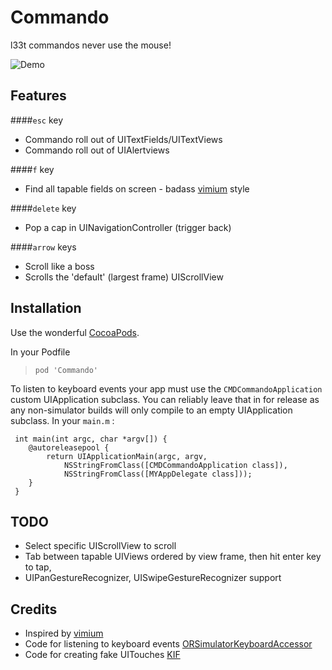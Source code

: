 # Commando

l33t commandos never use the mouse!

![Demo](https://github.com/cloudkite/Commando/raw/master/demo.gif)

## Features
####`esc` key
- Commando roll out of UITextFields/UITextViews
- Commando roll out of UIAlertviews

####`f` key
- Find all tapable fields on screen - badass [vimium](http://vimium.github.io/) style

####`delete` key
- Pop a cap in UINavigationController (trigger back)

####`arrow` keys
- Scroll like a boss
- Scrolls the 'default' (largest frame) UIScrollView

## Installation
Use the wonderful [CocoaPods](http://github.com/CocoaPods/CocoaPods).

In your Podfile
>`pod 'Commando'`

To listen to keyboard events your app must use the `CMDCommandoApplication` custom UIApplication subclass. You can reliably leave that in for release as any non-simulator builds will only compile to an empty UIApplication subclass.
In your `main.m` :

``` objc
 int main(int argc, char *argv[]) {
    @autoreleasepool {
        return UIApplicationMain(argc, argv,
            NSStringFromClass([CMDCommandoApplication class]),
            NSStringFromClass([MYAppDelegate class]));
    }
 }
```

## TODO
- Select specific UIScrollView to scroll
- Tab between tapable UIViews ordered by view frame, then hit enter key to tap,
- UIPanGestureRecognizer, UISwipeGestureRecognizer support

## Credits
- Inspired by [vimium](http://vimium.github.io/)
- Code for listening to keyboard events [ORSimulatorKeyboardAccessor](https://github.com/orta/ORSimulatorKeyboardAccessor)
- Code for creating fake UITouches [KIF](https://github.com/kif-framework/KIF)

